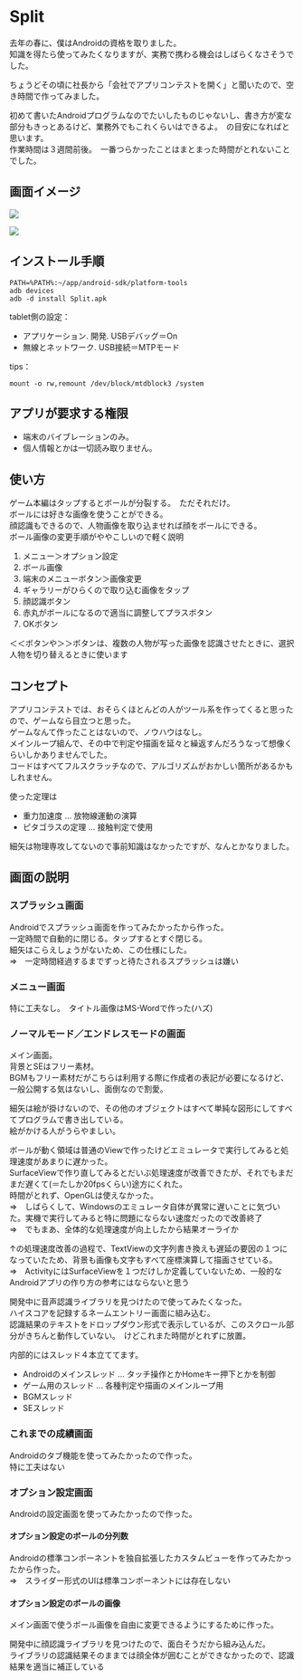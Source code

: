 # Split #

去年の春に、僕はAndroidの資格を取りました。  
知識を得たら使ってみたくなりますが、実務で携わる機会はしばらくなさそうでした。

ちょうどその頃に社長から「会社でアプリコンテストを開く」と聞いたので、空き時間で作ってみました。

初めて書いたAndroidプログラムなのでたいしたものじゃないし、書き方が変な部分もきっとあるけど、業務外でもこれくらいはできるよ。　の目安になればと思います。  
作業時間は３週間前後。　一番つらかったことはまとまった時間がとれないことでした。

## 画面イメージ ##
![](doc/game.png)

![](doc/option.png)

## インストール手順 ##
```shell
PATH=%PATH%:~/app/android-sdk/platform-tools
adb devices
adb -d install Split.apk
```

tablet側の設定：

* アプリケーション. 開発. USBデバッグ＝On
* 無線とネットワーク. USB接続＝MTPモード

tips：
```shell
mount -o rw,remount /dev/block/mtdblock3 /system
```

## アプリが要求する権限 ##

* 端末のバイブレーションのみ。
* 個人情報とかは一切読み取りません。


## 使い方 ##

ゲーム本編はタップするとボールが分裂する。　ただそれだけ。  
ボールには好きな画像を使うことができる。  
顔認識もできるので、人物画像を取り込ませれば顔をボールにできる。  
ボール画像の変更手順がややこしいので軽く説明  

1. メニュー＞オプション設定
1. ボール画像
1. 端末のメニューボタン＞画像変更
1. ギャラリーがひらくので取り込む画像をタップ
1. 顔認識ボタン
1. 赤丸がボールになるので適当に調整してプラスボタン
1. OKボタン

＜＜ボタンや＞＞ボタンは、複数の人物が写った画像を認識させたときに、選択人物を切り替えるときに使います


## コンセプト ##

アプリコンテストでは、おそらくほとんどの人がツール系を作ってくると思ったので、ゲームなら目立つと思った。  
ゲームなんて作ったことはないので、ノウハウはなし。  
メインループ組んで、その中で判定や描画を延々と繰返すんだろうなって想像くらいしかありませんでした。  
コードはすべてフルスクラッチなので、アルゴリズムがおかしい箇所があるかもしれません。  

使った定理は

* 重力加速度 ... 放物線運動の演算
* ピタゴラスの定理 ... 接触判定で使用

細矢は物理専攻してないので事前知識はなかったですが、なんとかなりました。


## 画面の説明 ##

### スプラッシュ画面 ###
Androidでスプラッシュ画面を作ってみたかったから作った。  
一定時間で自動的に閉じる。タップするとすぐ閉じる。  
細矢はこらえしょうがないため、この仕様にした。  
⇒　一定時間経過するまでずっと待たされるスプラッシュは嫌い


### メニュー画面 ###
特に工夫なし。　タイトル画像はMS-Wordで作った(ハズ)


### ノーマルモード／エンドレスモードの画面 ###
メイン画面。  
背景とSEはフリー素材。  
BGMもフリー素材だがこちらは利用する際に作成者の表記が必要になるけど、一般公開する気はないし、面倒なので割愛。

細矢は絵が掛けないので、その他のオブジェクトはすべて単純な図形にしてすべてプログラムで書き出している。  
絵がかける人がうらやましい。

ボールが動く領域は普通のViewで作ったけどエミュレータで実行してみると処理速度があまりに遅かった。  
SurfaceViewで作り直してみるとだいぶ処理速度が改善できたが、それでもまだまだ遅くて(＝たしか20fpsくらい)途方にくれた。  
時間がとれず、OpenGLは使えなかった。  
⇒　しばらくして、Windowsのエミュレータ自体が異常に遅いことに気づいた。実機で実行してみると特に問題にならない速度だったので改善終了  
⇒　でもまあ、全体的な処理速度が向上したから結果オーライか  

↑の処理速度改善の過程で、TextViewの文字列書き換えも遅延の要因の１つになっていたため、背景も画像も文字もすべて座標演算して描画させている。  
⇒　ActivityにはSurfaceViewを１つだけしか定義していないため、一般的なAndroidアプリの作り方の参考にはならないと思う

開発中に音声認識ライブラリを見つけたので使ってみたくなった。  
ハイスコアを記録するネームエントリー画面に組み込む。  
認識結果のテキストをドロップダウン形式で表示しているが、このスクロール部分がきちんと動作していない。　けどこれまた時間がとれずに放置。

内部的にはスレッド４本立ててます。

* Androidのメインスレッド ... タッチ操作とかHomeキー押下とかを制御
* ゲーム用のスレッド ... 各種判定や描画のメインループ用
* BGMスレッド
* SEスレッド

### これまでの成績画面 ###
Androidのタブ機能を使ってみたかったので作った。  
特に工夫はない

### オプション設定画面 ###
Androidの設定画面を使ってみたかったので作った。

#### オプション設定のボールの分列数 ####
Androidの標準コンポーネントを独自拡張したカスタムビューを作ってみたかったから作った。  
⇒　スライダー形式のUIは標準コンポーネントには存在しない

#### オプション設定のボールの画像 ####
メイン画面で使うボール画像を自由に変更できるようにするために作った。

開発中に顔認識ライブラリを見つけたので、面白そうだから組み込んだ。  
ライブラリの認識結果そのままでは顔全体が囲むことができなかったので、認識結果を適当に補正している
